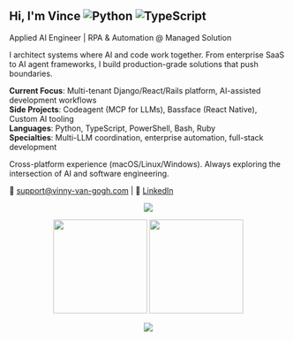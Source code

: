 ## Hi, I'm Vince ![Python](https://img.shields.io/badge/-Python-3776AB?style=flat-square&logo=Python&logoColor=white) ![TypeScript](https://img.shields.io/badge/-TypeScript-007ACC?style=flat-square&logo=typescript&logoColor=white)

Applied AI Engineer | RPA & Automation @ Managed Solution

I architect systems where AI and code work together. From enterprise SaaS to AI agent frameworks, I build production-grade solutions that push boundaries.

**Current Focus**: Multi-tenant Django/React/Rails platform, AI-assisted development workflows  
**Side Projects**: Codeagent (MCP for LLMs), Bassface (React Native), Custom AI tooling  
**Languages**: Python, TypeScript, PowerShell, Bash, Ruby  
**Specialties**: Multi-LLM coordination, enterprise automation, full-stack development

Cross-platform experience (macOS/Linux/Windows). Always exploring the intersection of AI and software engineering.

📧 support@vinny-van-gogh.com | 💼 [LinkedIn](https://linkedin.com/in/vincevasile)

<p align="center">
  <img src="https://github-profile-trophy.vercel.app/?username=VinnyVanGogh&theme=dracula&no-frame=true&rank=B,A,AA,AAA,S,SS,SSS" />
</p>

<p align="center">
  <img height="170em" src="https://github-readme-stats.vercel.app/api?username=VinnyVanGogh&show_icons=true&theme=dracula&hide_border=true&count_private=true" />
  <img height="170em" src="https://github-readme-stats.vercel.app/api/top-langs/?username=VinnyVanGogh&layout=compact&theme=dracula&hide_border=true" />
</p>

<p align="center">
  <img src="https://github-readme-streak-stats.herokuapp.com/?user=VinnyVanGogh&theme=dracula&hide_border=true" />
</p>
